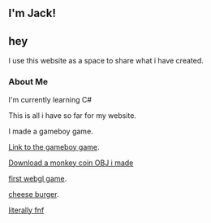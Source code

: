 ## I'm Jack!

## hey

I use this website as a space to share what i have created.

### About Me

I'm currently learning C#

This is all i have so far for my website.

I made a gameboy game.

<p><a href="./game.html">Link to the gameboy game</a>.</p>

<a href="./monkeycoin.obj">Download a monkey coin OBJ i made</a>

<p><a href="./ball/index.html">first webgl game</a>.</p>

<p><a href="./cheese-burger-q1yoznC-600.jpg">cheese burger</a>.</p>
<a href="http://jacktotonchi.me/funkin-for-webstite/">literally fnf</a>

